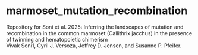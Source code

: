 # marmoset_mutation_recombination
Repository for Soni et al. 2025: Inferring the landscapes of mutation and recombination in the common marmoset (Callithrix jacchus) in the presence of twinning and hematopoietic chimerism  
Vivak Soni1, Cyril J. Versoza, Jeffrey D. Jensen, and Susanne P. Pfeifer.
